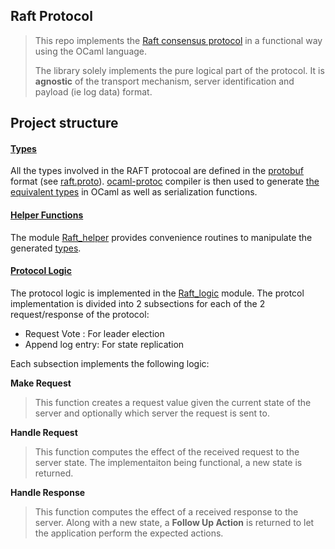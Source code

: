 ## Raft Protocol ##

> This repo implements the [Raft consensus protocol](https://raft.github.io/) 
> in a functional way using the OCaml language. 
>
> The library solely implements the pure logical part of the protocol. It is 
> **agnostic** of the transport mechanism, server identification and 
> payload (ie log data) format. 

## Project structure ##

#### [Types](src/raft.proto) ####

All the types involved in the RAFT protocoal are defined in the 
[protobuf](https://developers.google.com/protocol-buffers/) format (see [raft.proto](src/raft.proto)). 
[ocaml-protoc](https://github.com/mransan/ocaml-protoc/) compiler is then used to 
generate [the equivalent types](src/raft_pb.mli) in OCaml as well as serialization functions.


#### [Helper Functions](src/raft_helper.mli) ####

The module [Raft_helper](src/raft_helper.mli) provides convenience routines to manipulate the 
generated [types](src/raft_pb.mli). 


#### [Protocol Logic](src/raft_logic.mli) ####

The protocol logic is implemented in the [Raft_logic](src/raft_logic.mli) module. The protcol implementation
is divided into 2 subsections for each of the 2 request/response of the protocol:
* Request Vote : For leader election 
* Append log entry: For state replication 

Each subsection implements the following logic:

**Make Request**

> This function creates a request value given the current state of the server and optionally which
> server the request is sent to. 

**Handle Request**

> This function computes the effect of the received request to the server state. The implementaiton being 
> functional, a new state is returned. 

**Handle Response**

> This function computes the effect of a received response to the server. Along with a new state, a 
> **Follow Up Action** is returned to let the application perform the expected actions. 

